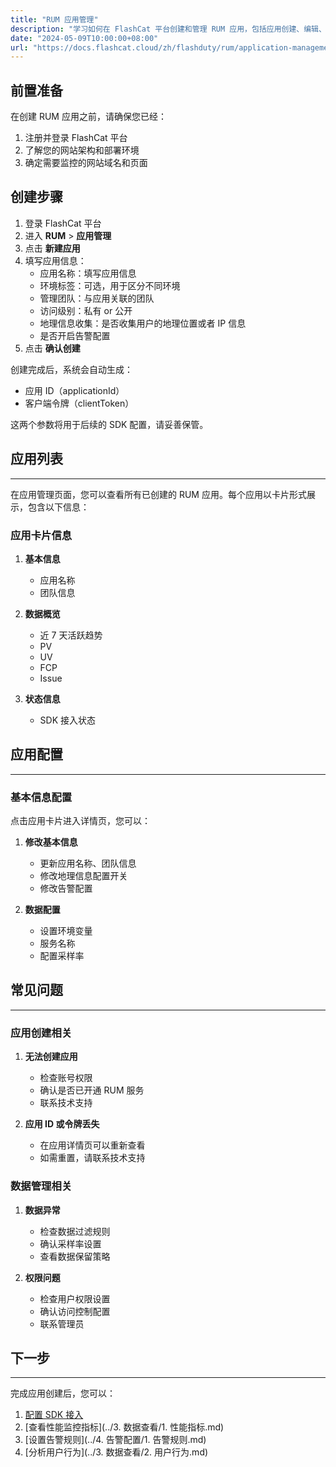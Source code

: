 ```yaml
---
title: "RUM 应用管理"
description: "学习如何在 FlashCat 平台创建和管理 RUM 应用，包括应用创建、编辑、筛选等功能。"
date: "2024-05-09T10:00:00+08:00"
url: "https://docs.flashcat.cloud/zh/flashduty/rum/application-management"
---
```


## 前置准备

在创建 RUM 应用之前，请确保您已经：

1. 注册并登录 FlashCat 平台
2. 了解您的网站架构和部署环境
3. 确定需要监控的网站域名和页面

## 创建步骤

1. 登录 FlashCat 平台
2. 进入 **RUM** > **应用管理**
3. 点击 **新建应用**
4. 填写应用信息：
   - 应用名称：填写应用信息
   - 环境标签：可选，用于区分不同环境
   - 管理团队：与应用关联的团队
   - 访问级别：私有 or 公开
   - 地理信息收集：是否收集用户的地理位置或者 IP 信息
   - 是否开启告警配置
5. 点击 **确认创建**

创建完成后，系统会自动生成：

- 应用 ID（applicationId）
- 客户端令牌（clientToken）

这两个参数将用于后续的 SDK 配置，请妥善保管。

## 应用列表

---

在应用管理页面，您可以查看所有已创建的 RUM 应用。每个应用以卡片形式展示，包含以下信息：

### 应用卡片信息

1. **基本信息**

   - 应用名称
   - 团队信息

2. **数据概览**

   - 近 7 天活跃趋势
   - PV
   - UV
   - FCP
   - Issue

3. **状态信息**
   - SDK 接入状态

## 应用配置

---

### 基本信息配置

点击应用卡片进入详情页，您可以：

1. **修改基本信息**

   - 更新应用名称、团队信息
   - 修改地理信息配置开关
   - 修改告警配置

2. **数据配置**

   - 设置环境变量
   - 服务名称
   - 配置采样率

## 常见问题

---

### 应用创建相关

1. **无法创建应用**

   - 检查账号权限
   - 确认是否已开通 RUM 服务
   - 联系技术支持

2. **应用 ID 或令牌丢失**
   - 在应用详情页可以重新查看
   - 如需重置，请联系技术支持

### 数据管理相关

1. **数据异常**

   - 检查数据过滤规则
   - 确认采样率设置
   - 查看数据保留策略

2. **权限问题**
   - 检查用户权限设置
   - 确认访问控制配置
   - 联系管理员

## 下一步

---

完成应用创建后，您可以：

1. [配置 SDK 接入](./2.SDK接入.md)
2. [查看性能监控指标](../3. 数据查看/1. 性能指标.md)
3. [设置告警规则](../4. 告警配置/1. 告警规则.md)
4. [分析用户行为](../3. 数据查看/2. 用户行为.md)
